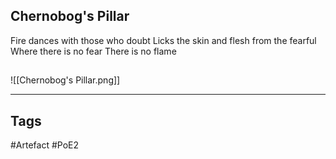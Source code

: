 ## Chernobog's Pillar
Fire dances with those who doubt
Licks the skin and flesh from the fearful
Where there is no fear
There is no flame
##
![[Chernobog's Pillar.png]]

---
## Tags
#Artefact
#PoE2